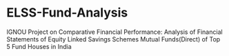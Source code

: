 # ELSS-Fund-Analysis
IGNOU Project on Comparative Financial Performance: Analysis of Financial Statements of Equity Linked Savings Schemes Mutual Funds(Direct) of Top 5 Fund Houses in India
